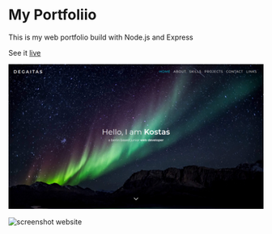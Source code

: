 # My Portfoliio

This is my web portfolio build with Node.js and Express

See it [live](https://kostasdegaitas.de/)

![screenshot website](https://github.com/d3ga/portfolio-nodejs/blob/master/docs/portfolio_screen.png "screenshot website")

![screenshot website](https://github.com/d3ga/portfolio-nodejs/tree/master/docs/portfolio_screen_2.png "screenshot website")
